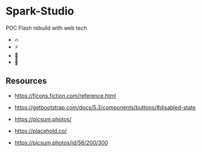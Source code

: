 # Spark-Studio

POC Flash rebuild with web tech

- 🔥
- ⚡️
- 📸
- 🔋

## Resources

- https://ficons.fiction.com/reference.html
- https://getbootstrap.com/docs/5.3/components/buttons/#disabled-state
- https://picsum.photos/
- https://placehold.co/

- https://picsum.photos/id/56/200/300
